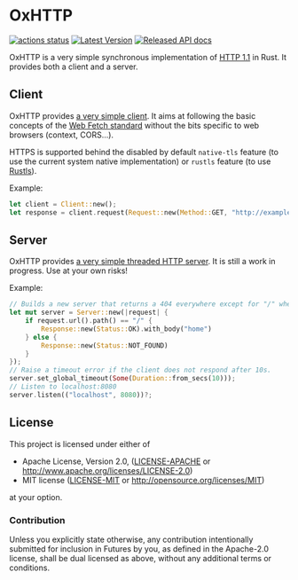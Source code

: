 OxHTTP
======

[![actions status](https://github.com/oxigraph/oxhttp/workflows/build/badge.svg)](https://github.com/oxigraph/oxhttp/actions)
[![Latest Version](https://img.shields.io/crates/v/oxhttp.svg)](https://crates.io/crates/oxhttp)
[![Released API docs](https://docs.rs/oxhttp/badge.svg)](https://docs.rs/oxhttp)

OxHTTP is a very simple synchronous implementation of [HTTP 1.1](https://httpwg.org/http-core/) in Rust.
It provides both a client and a server.


## Client

OxHTTP provides [a very simple client](https://docs.rs/oxhttp/latest/oxhttp/struct.Client.html).
It aims at following the basic concepts of the [Web Fetch standard](https://fetch.spec.whatwg.org/) without the bits specific to web browsers (context, CORS...).

HTTPS is supported behind the disabled by default `native-tls` feature (to use the current system native implementation) or `rustls` feature (to use [Rustls](https://github.com/rustls/rustls)).

Example:
```rust
let client = Client::new();
let response = client.request(Request::new(Method::GET, "http://example.com".parse()?))?;
```

## Server

OxHTTP provides [a very simple threaded HTTP server](https://docs.rs/oxhttp/latest/oxhttp/struct.Server.html).
It is still a work in progress. Use at your own risks!

Example:
```rust
// Builds a new server that returns a 404 everywhere except for "/" where it returns the body 'home' "/
let mut server = Server::new(|request| {
    if request.url().path() == "/" {
        Response::new(Status::OK).with_body("home")
    } else {
        Response::new(Status::NOT_FOUND)
    }
});
// Raise a timeout error if the client does not respond after 10s.
server.set_global_timeout(Some(Duration::from_secs(10)));
// Listen to localhost:8080
server.listen(("localhost", 8080))?;
```

## License

This project is licensed under either of

 * Apache License, Version 2.0, ([LICENSE-APACHE](LICENSE-APACHE) or
   http://www.apache.org/licenses/LICENSE-2.0)
 * MIT license ([LICENSE-MIT](LICENSE-MIT) or
   http://opensource.org/licenses/MIT)
   
at your option.


### Contribution

Unless you explicitly state otherwise, any contribution intentionally submitted for inclusion in Futures by you, as defined in the Apache-2.0 license, shall be dual licensed as above, without any additional terms or conditions.
